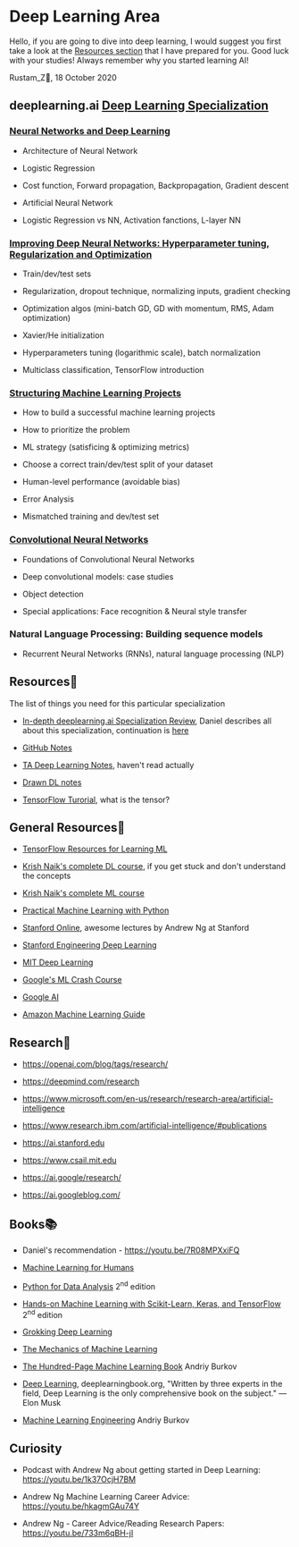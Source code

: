 # Deep Learning Area

Hello, if you are going to dive into deep learning, I would suggest you first take a look at the [Resources section](#Resources) that I have prepared for you. Good luck with your studies! Always remember why you started learning AI!

Rustam_Z🚀, 18 October 2020

## deeplearning.ai [Deep Learning Specialization](https://www.coursera.org/specializations/deep-learning)

### [Neural Networks and Deep Learning](https://www.coursera.org/learn/neural-networks-deep-learning)
  - Architecture of Neural Network

  - Logistic Regression

  - Cost function, Forward propagation, Backpropagation, Gradient descent

  - Artificial Neural Network

  - Logistic Regression vs NN, Activation fanctions, L-layer NN

### [Improving Deep Neural Networks: Hyperparameter tuning, Regularization and Optimization](https://www.coursera.org/learn/deep-neural-network)
  - Train/dev/test sets

  - Regularization, dropout technique, normalizing inputs, gradient checking

  - Optimization algos (mini-batch GD, GD with momentum, RMS, Adam optimization)

  - Xavier/He initialization

  - Hyperparameters tuning (logarithmic scale), batch normalization

  - Multiclass classification, TensorFlow introduction

### [Structuring Machine Learning Projects](https://www.coursera.org/learn/machine-learning-projects)
  - How to build a successful machine learning projects

  - How to prioritize the problem

  - ML strategy (satisficing & optimizing metrics)

  - Choose a correct train/dev/test split of your dataset

  - Human-level performance (avoidable bias)

  - Error Analysis

  - Mismatched training and dev/test set

### [Convolutional Neural Networks](https://www.coursera.org/learn/convolutional-neural-networks)
  - Foundations of Convolutional Neural Networks

  - Deep convolutional models: case studies
  
  - Object detection

  - Special applications: Face recognition & Neural style transfer

### Natural Language Processing: Building sequence models
  -  Recurrent Neural Networks (RNNs), natural language processing (NLP)


## Resources📄
The list of things you need for this particular specialization

- [In-depth deeplearning.ai Specialization Review](https://youtu.be/ICMtmjRg0-Y), Daniel describes all about this specialization, continuation is [here](https://youtu.be/LJZIqYlKsWo)

- [GitHub Notes](https://github.com/mbadry1/DeepLearning.ai-Summary)

- [TA Deep Learning Notes](https://yiqiaoyin.files.wordpress.com/2018/02/deep-learning-notes.pdf), haven't read actually

- [Drawn DL notes](https://www.slideshare.net/TessFerrandez/notes-from-coursera-deep-learning-courses-by-andrew-ng)

- [TensorFlow Turorial](https://www.tensorflow.org/guide/tensor), what is the tensor?


## General Resources🔗
- [TensorFlow Resources for Learning ML](https://www.tensorflow.org/resources/learn-ml)

- [Krish Naik's complete DL course](https://www.youtube.com/playlist?list=PLZoTAELRMXVPGU70ZGsckrMdr0FteeRUi), if you get stuck and don't understand the concepts

- [Krish Naik's complete ML course](https://www.youtube.com/playlist?list=PLZoTAELRMXVPBTrWtJkn3wWQxZkmTXGwe)

- [Practical Machine Learning with Python](https://www.youtube.com/playlist?list=PLQVvvaa0QuDfKTOs3Keq_kaG2P55YRn5v)

- [Stanford Online](https://www.youtube.com/user/stanfordonline), awesome lectures by Andrew Ng at Stanford

- [Stanford Engineering Deep Learning](https://www.youtube.com/playlist?list=PL3FW7Lu3i5JvHM8ljYj-zLfQRF3EO8sYv)

- [MIT Deep Learning](http://introtodeeplearning.com/)

- [Google's ML Crash Course](https://developers.google.com/machine-learning/crash-course)

- [Google AI](https://ai.google/education)

- [Amazon Machine Learning Guide](https://docs.aws.amazon.com/machine-learning/latest/dg/machinelearning-dg.pdf)


## Research🔬
- https://openai.com/blog/tags/research/

- https://deepmind.com/research

- https://www.microsoft.com/en-us/research/research-area/artificial-intelligence

- https://www.research.ibm.com/artificial-intelligence/#publications

- https://ai.stanford.edu

- https://www.csail.mit.edu

- https://ai.google/research/

- https://ai.googleblog.com/


## Books📚
- Daniel's recommendation - https://youtu.be/7R08MPXxiFQ

- [Machine Learning for Humans](https://everythingcomputerscience.com/books/Machine%20Learning%20for%20Humans.pdf)

- [Python for Data Analysis](https://t.me/dsproglib/902) 2<sup>nd</sup> edition

- [Hands-on Machine Learning with Scikit-Learn, Keras, and TensorFlow](https://t.me/progbook2/457) 2<sup>nd</sup> edition

- [Grokking Deep Learning](https://t.me/progbook2/216)

- [The Mechanics of Machine Learning](https://mlbook.explained.ai/)

- [The Hundred-Page Machine Learning Book](https://t.me/progbook2/121) Andriy Burkov

- [Deep Learning](https://t.me/progbook/61), deeplearningbook.org, "Written by three experts in the field, Deep Learning is the only comprehensive book on the subject."
—Elon Musk

- [Machine Learning Engineering](https://t.me/progbook2/603) Andriy Burkov

## Curiosity
- Podcast with Andrew Ng about getting started in Deep Learning: https://youtu.be/1k37OcjH7BM

- Andrew Ng Machine Learning Career Advice: https://youtu.be/hkagmGAu74Y

- Andrew Ng - Career Advice/Reading Research Papers: https://youtu.be/733m6qBH-jI

